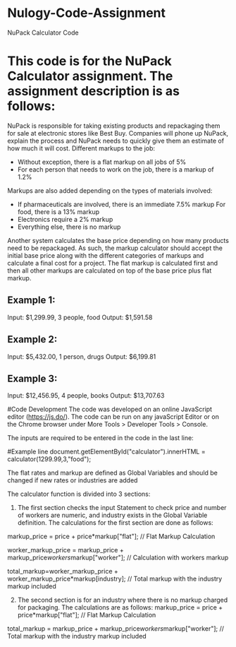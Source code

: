 # Nulogy-Code-Assignment
NuPack Calculator Code

# This code is for the NuPack Calculator assignment. The assignment description is as follows:

NuPack is responsible for taking existing products and repackaging them for sale
at electronic stores like Best Buy. Companies will phone up NuPack, explain the
process and NuPack needs to quickly give them an estimate of how much it will
cost. Different markups to the job:

- Without exception, there is a flat markup on all jobs of 5%
- For each person that needs to work on the job, there is a markup of 1.2%

Markups are also added depending on the types of materials involved:
- If pharmaceuticals are involved, there is an immediate 7.5% markup
For food, there is a 13% markup
- Electronics require a 2% markup
- Everything else, there is no markup

Another system calculates the base price depending on how many products
need to be repackaged. As such, the markup calculator should accept the initial
base price along with the different categories of markups and calculate a final
cost for a project.
The flat markup is calculated first and then all other markups are calculated on
top of the base price plus flat markup.

## Example 1:
Input: $1,299.99, 3 people, food
Output: $1,591.58
## Example 2:
Input: $5,432.00, 1 person, drugs
Output: $6,199.81
## Example 3:
Input: $12,456.95, 4 people, books
Output: $13,707.63

#Code Development
The code was developed on an online JavaScript editor (https://js.do/).
The code can be run on any javaScript Editor or on the Chrome browser under More Tools > Developer Tools > Console.

The inputs are required to be entered in the code in the last line: 

#Example line
document.getElementById("calculator").innerHTML = calculator(1299.99,3,"food");

The flat rates and markup are defined as Global Variables and should be changed if new rates or industries are added

The calculator function is divided into 3 sections:
1) The first section checks the input Statement to check price and number of workers are numeric, and industry exists in the Global Variable definition. The calculations for the first section are done as follows:
  
  markup_price = price + price*markup["flat"];  // Flat Markup Calculation
  
  worker_markup_price = markup_price + markup_price*workers*markup["worker"]; 
  // Calculation with workers markup
  
  total_markup=worker_markup_price + worker_markup_price*markup[industry];
  // Total markup with the industry markup included
  
2) The second section is for an industry where there is no markup charged for packaging. 
The calculations are as follows:
 markup_price = price + price*markup["flat"];  // Flat Markup Calculation
  
 total_markup = markup_price + markup_price*workers*markup["worker"]; 
  // Total markup with the industry markup included
